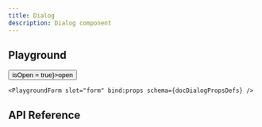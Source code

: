 ```yaml
---
title: Dialog
description: Dialog component
---
```


<script lang="ts">
    import {Dialog, Button} from '$lib/index.js';
    import {docDialogPropsDefs} from '$lib/components/Dialog/Dialog.props.js';
    import ApiReference from '$lib-doc/components/ApiReference.svelte';
    import Playground from '$lib-doc/components/Playground.svelte';
    import PlaygroundForm from '$lib-doc/components/PlaygroundForm.svelte';

    let isOpen = false
    let props = {}
</script>

## Playground

<Playground>
<div slot="component">
    <Button variant="soft" on:click={() => isOpen = true}>open</Button>
    <Dialog  {...props} bind:isOpen>
        <div>
            Content
            <footer class="mt-6">
                <Button color="primary" variant="soft" on:click={() => isOpen = false} fullWidth>
                    close
                </Button>
            </footer>
        </div>
    </Dialog>
    </div>

    <PlaygroundForm slot="form" bind:props schema={docDialogPropsDefs} />

</Playground>

## API Reference

<ApiReference data={docDialogPropsDefs}></ApiReference>
